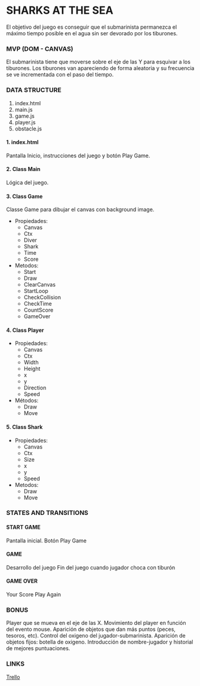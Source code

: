 # SHARKS AT THE SEA

El objetivo del juego es conseguir que el submarinista permanezca el máximo tiempo posible en el agua sin ser devorado por los tiburones. 

### MVP (DOM - CANVAS)
El submarinista tiene que moverse sobre el eje de las Y para esquivar a los tiburones. Los tiburones van apareciendo de forma aleatoria y su frecuencia se ve incrementada con el paso del tiempo. 

### DATA STRUCTURE
1. index.html
2. main.js
3. game.js
4. player.js
5. obstacle.js

#### 1. index.html
Pantalla Inicio, instrucciones del juego y botón Play Game. 

#### 2. Class Main
Lógica del juego. 

#### 3. Class Game
Classe Game para dibujar el canvas con background image. 
- Propiedades: 
    - Canvas
    - Ctx
    - Diver
    - Shark
    - Time
    - Score
- Metodos:
    - Start
    - Draw
    - ClearCanvas
    - StartLoop
    - CheckCollision
    - CheckTime
    - CountScore 
    - GameOver

#### 4. Class Player
- Propiedades: 
    - Canvas
    - Ctx
    - Width
    - Height
    - x
    - y
    - Direction
    - Speed
- Métodos: 
    - Draw
    - Move

#### 5. Class Shark
- Propiedades: 
    - Canvas
    - Ctx
    - Size
    - x
    - y
    - Speed
- Metodos: 
    - Draw
    - Move

### STATES AND TRANSITIONS
#### START GAME
Pantalla inicial. 
Botón Play Game
#### GAME 
Desarrollo del juego
Fin del juego cuando jugador choca con tiburón
#### GAME OVER
Your Score
Play Again

### BONUS
Player que se mueva en el eje de las X.
Movimiento del player en función del evento mouse.
Aparición de objetos que dan más puntos (peces, tesoros, etc).
Control del oxigeno del jugador-submarinista.
Aparición de objetos fijos: botella de oxigeno.
Introducción de nombre-jugador y historial de mejores puntuaciones.

### LINKS
[Trello](https://trello.com/b/icQrrRMk/ironhack-project-1)